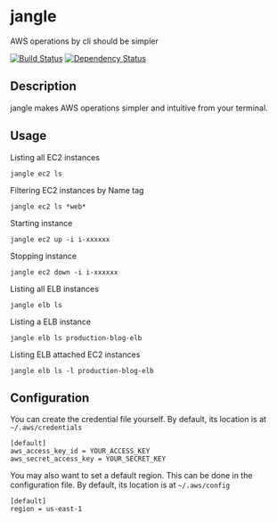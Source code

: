 # jangle

AWS operations by cli should be simpler

[![Build Status](https://travis-ci.org/achiku/jangle.svg)](https://travis-ci.org/achiku/jangle)
[![Dependency Status](https://gemnasium.com/achiku/jangle.svg)](https://gemnasium.com/achiku/jangle)


## Description

jangle makes AWS operations simpler and intuitive from your terminal.

## Usage

Listing all EC2 instances

```
jangle ec2 ls
```

Filtering EC2 instances by Name tag

```
jangle ec2 ls *web*
```

Starting instance

```
jangle ec2 up -i i-xxxxxx
```

Stopping instance

```
jangle ec2 down -i i-xxxxxx
```

Listing all ELB instances

```
jangle elb ls
```

Listing a ELB instance

```
jangle elb ls production-blog-elb
```

Listing ELB attached EC2 instances

```
jangle elb ls -l production-blog-elb
```


## Configuration

You can create the credential file yourself. By default, its location is at ```~/.aws/credentials```

```
[default]
aws_access_key_id = YOUR_ACCESS_KEY
aws_secret_access_key = YOUR_SECRET_KEY
```


You may also want to set a default region. This can be done in the configuration file. By default, its location is at ```~/.aws/config```

```
[default]
region = us-east-1
```
